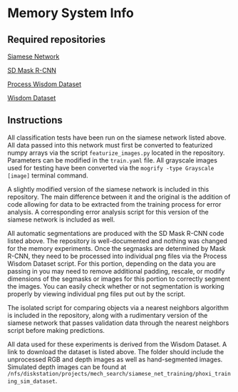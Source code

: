 # Memory System Info
## Required repositories
[Siamese Network](https://github.com/BerkeleyAutomation/perception/tree/dev_dmwang)

[SD Mask R-CNN](https://github.com/BerkeleyAutomation/sd-maskrcnn)

[Process Wisdom Dataset](https://github.com/BerkeleyAutomation/perception/blob/dev_dmwang/tools/process_wisdom_dataset.py)

[Wisdom Dataset](https://berkeley.box.com/shared/static/7aurloy043f1py5nukxo9vop3yn7d7l3.rar)
## Instructions
All classification tests have been run on the siamese network listed above. All data passed into this network must first be converted to featurized numpy arrays via the script `featurize_images.py` located in the repository. Parameters can be modified in the `train.yaml` file. All grayscale images used for testing have been converted via the `mogrify -type Grayscale [image]` terminal command.

A slightly modified version of the siamese network is included in this repository. The main difference between it and the original is the addition of code allowing for data to be extracted from the training process for error analysis. A corresponding error analysis script for this version of the siamese network is included as well.

All automatic segmentations are produced with the SD Mask R-CNN code listed above. The repository is well-documented and nothing was changed for the memory experiments. Once the segmasks are determined by Mask R-CNN, they need to be processed into individual png files via the Process Wisdom Dataset script. For this portion, depending on the data you are passing in you may need to remove additional padding, rescale, or modify dimensions of the segmasks or images for this portion to correctly segment the images. You can easily check whether or not segmentation is working properly by viewing individual png files put out by the script.

The isolated script for comparing objects via a nearest neighbors algorithm is included in the repository, along with a rudimentary version of the siamese network that passes validation data through the nearest neighbors script before making predictions.

All data used for these experiments is derived from the Wisdom Dataset. A link to download the dataset is listed above. The folder should include the unprocessed RGB and depth images as well as hand-segmented images. Simulated depth images can be found at `/nfs/diskstation/projects/mech_search/siamese_net_training/phoxi_training_sim_dataset`.

